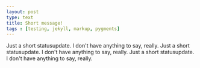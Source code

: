 ```yaml
---
layout: post
type: text
title: Short message!
tags : [testing, jekyll, markup, pygments]
---
```


Just a short statusupdate. I don't have anything to say, really. 
Just a short statusupdate. I don't have anything to say, really. 
Just a short statusupdate. I don't have anything to say, really. 